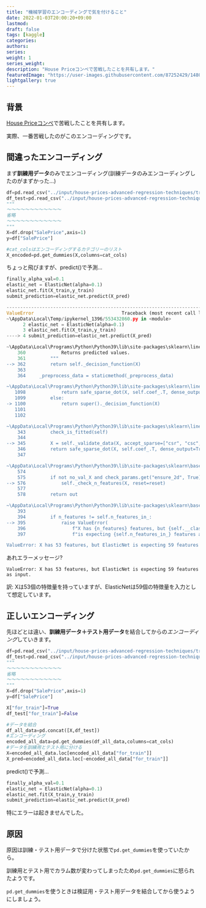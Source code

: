```yaml
---
title: "機械学習のエンコーディングで気を付けること"
date: 2022-01-03T20:00:20+09:00
lastmod:
draft: false
tags: [kaggle]
categories:
authors:
series:
weight: 1
series_weight:
description: "House Priceコンペで苦戦したことを共有します。"
featuredImage: "https://user-images.githubusercontent.com/87252429/148060490-63d50fbb-1e3a-4630-9f34-5ef0ceddff65.png"
lightgallery: true
---
```


## 背景
[House Priceコンペ](https://www.kaggle.com/c/house-prices-advanced-regression-techniques)で苦戦したことを共有します。

実際、一番苦戦したのがこのエンコーディングです。


## 間違ったエンコーディング
まず**訓練用データ**のみでエンコーディング(訓練データのみエンコーディングしたのがまずかった...)
``` python
df=pd.read_csv("../input/house-prices-advanced-regression-techniques/train.csv")
df_test=pd.read_csv("../input/house-prices-advanced-regression-techniques/test.csv")
"""
～～～～～～～～～～～～
省略
～～～～～～～～～～～～
"""
X=df.drop("SalePrice",axis=1)
y=df["SalePrice"]

#cat_colsはエンコーディングするカテゴリーのリスト
X_encoded=pd.get_dummies(X,columns=cat_cols)
```


ちょっと飛びますが、predict()で予測...
``` python
finally_alpha_val=0.1
elastic_net = ElasticNet(alpha=0.1)
elastic_net.fit(X_train,y_train)
submit_prediction=elastic_net.predict(X_pred)

---------------------------------------------------------------------------
ValueError                                Traceback (most recent call last)
~\AppData\Local\Temp/ipykernel_1396/553432860.py in <module>
      2 elastic_net = ElasticNet(alpha=0.1)
      3 elastic_net.fit(X_train,y_train)
----> 4 submit_prediction=elastic_net.predict(X_pred)

~\AppData\Local\Programs\Python\Python39\lib\site-packages\sklearn\linear_model\_base.py in predict(self, X)
    360             Returns predicted values.
    361         """
--> 362         return self._decision_function(X)
    363 
    364     _preprocess_data = staticmethod(_preprocess_data)

~\AppData\Local\Programs\Python\Python39\lib\site-packages\sklearn\linear_model\_coordinate_descent.py in _decision_function(self, X)
   1098             return safe_sparse_dot(X, self.coef_.T, dense_output=True) + self.intercept_
   1099         else:
-> 1100             return super()._decision_function(X)
   1101 
   1102 

~\AppData\Local\Programs\Python\Python39\lib\site-packages\sklearn\linear_model\_base.py in _decision_function(self, X)
    343         check_is_fitted(self)
    344 
--> 345         X = self._validate_data(X, accept_sparse=["csr", "csc", "coo"], reset=False)
    346         return safe_sparse_dot(X, self.coef_.T, dense_output=True) + self.intercept_
    347 

~\AppData\Local\Programs\Python\Python39\lib\site-packages\sklearn\base.py in _validate_data(self, X, y, reset, validate_separately, **check_params)
    574 
    575         if not no_val_X and check_params.get("ensure_2d", True):
--> 576             self._check_n_features(X, reset=reset)
    577 
    578         return out

~\AppData\Local\Programs\Python\Python39\lib\site-packages\sklearn\base.py in _check_n_features(self, X, reset)
    393 
    394         if n_features != self.n_features_in_:
--> 395             raise ValueError(
    396                 f"X has {n_features} features, but {self.__class__.__name__} "
    397                 f"is expecting {self.n_features_in_} features as input."

ValueError: X has 53 features, but ElasticNet is expecting 59 features as input.
```
あれエラーメッセージ?

`ValueError: X has 53 features, but ElasticNet is expecting 59 features as input.`

訳: Xは53個の特徴量を持っていますが、ElasticNetは59個の特徴量を入力として想定しています。

## 正しいエンコーディング
先ほどとは違い、**訓練用データ＋テスト用データ**を結合してからの*エンコーディング*していきます。
``` python
df=pd.read_csv("../input/house-prices-advanced-regression-techniques/train.csv")
df_test=pd.read_csv("../input/house-prices-advanced-regression-techniques/test.csv")
"""
～～～～～～～～～～～～
省略
～～～～～～～～～～～～
"""
X=df.drop("SalePrice",axis=1)
y=df["SalePrice"]

X["for_train"]=True
df_test["for_train"]=False

#データを結合
df_all_data=pd.concat([X,df_test])
#エンコーディング
encoded_all_data=pd.get_dummies(df_all_data,columns=cat_cols)
#データを訓練用とテスト用に分ける
X=encoded_all_data.loc[encoded_all_data["for_train"]]
X_pred=encoded_all_data.loc[~encoded_all_data["for_train"]]
```
predict()で予測...
``` python
finally_alpha_val=0.1
elastic_net = ElasticNet(alpha=0.1)
elastic_net.fit(X_train,y_train)
submit_prediction=elastic_net.predict(X_pred)
```
特にエラーは起きませんでした。

## 原因
原因は訓練・テスト用データで分けた状態で`pd.get_dummies`を使っていたから。

訓練用とテスト用でカラム数が変わってしまったため`pd.get_dummies`に怒られたようです。

`pd.get_dummies`を使うときは検証用・テスト用データを結合してから使うようにしましょう。


